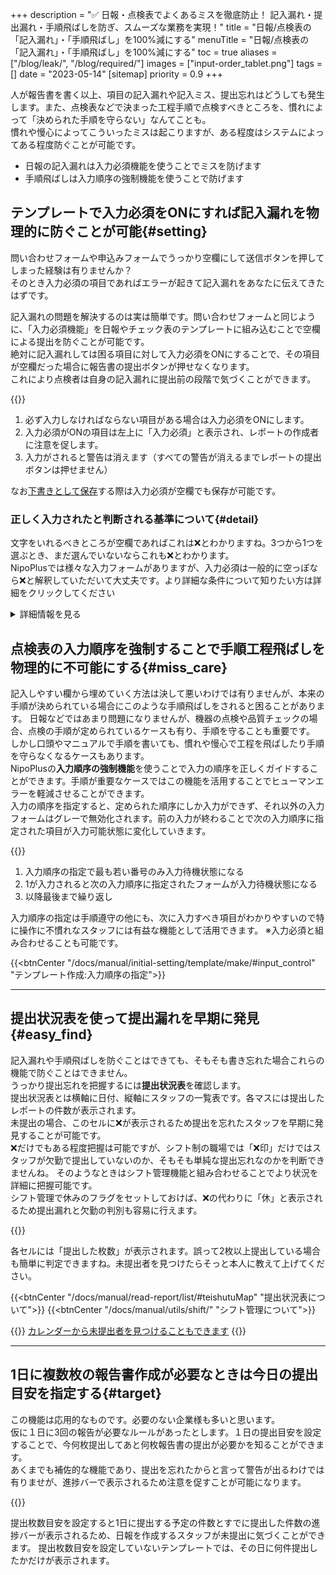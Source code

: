 +++
description = "✅ 日報・点検表でよくあるミスを徹底防止！ 記入漏れ・提出漏れ・手順飛ばしを防ぎ、スムーズな業務を実現！"
title = "日報/点検表の「記入漏れ」・「手順飛ばし」を100%減にする"
menuTitle = "日報/点検表の「記入漏れ」・「手順飛ばし」を100%減にする"
toc = true
aliases = ["/blog/leak/", "/blog/required/"]
images = ["input-order_tablet.png"]
tags = []
date = "2023-05-14"
[sitemap]
  priority = 0.9
+++



人が報告書を書く以上、項目の記入漏れや記入ミス、提出忘れはどうしても発生します。また、点検表などで決まった工程手順で点検すべきところを、慣れによって「決められた手順を守らない」なんてことも。  
慣れや慢心によってこういったミスは起こりますが、ある程度はシステムによってある程度防ぐことが可能です。  

- 日報の記入漏れは入力必須機能を使うことでミスを防げます
- 手順飛ばしは入力順序の強制機能を使うことで防げます



## テンプレートで入力必須をONにすれば記入漏れを物理的に防ぐことが可能{#setting}

問い合わせフォームや申込みフォームでうっかり空欄にして送信ボタンを押してしまった経験は有りませんか？  
そのとき入力必須の項目であればエラーが起きて記入漏れをあなたに伝えてきたはずです。  

記入漏れの問題を解決するのは実は簡単です。問い合わせフォームと同じように、「入力必須機能」を日報やチェック表のテンプレートに組み込むことで空欄による提出を防ぐことが可能です。  
絶対に記入漏れしては困る項目に対して入力必須をONにすることで、その項目が空欄だった場合に報告書の提出ボタンが押せなくなります。  
これにより点検者は自身の記入漏れに提出前の段階で気づくことができます。



{{<icatch filename="required" msg="警告があるため 提出ボタンを無効化" title="入力必須の指定がされた日報" fontsize="30px" alice="here">}}


1. 必ず入力しなければならない項目がある場合は入力必須をONにします。
1. 入力必須がONの項目は左上に「入力必須」と表示され、レポートの作成者に注意を促します。
1. 入力がされると警告は消えます（すべての警告が消えるまでレポートの提出ボタンは押せません）



なお[下書きとして保存](/docs/manual/write-report/draft/)する際は入力必須が空欄でも保存が可能です。

### 正しく入力されたと判断される基準について{#detail}

文字をいれるべきところが空欄であればこれは❌とわかりますね。3つから1つを選ぶとき、まだ選んでいないならこれも❌とわかります。  
NipoPlusでは様々な入力フォームがありますが、入力必須は一般的に空っぽなら❌と解釈していただいて大丈夫です。より詳細な条件について知りたい方は詳細をクリックしてください


<details>
  <summary>詳細情報を見る</summary>

<dl class="basic">
  <dt><a href="/docs/manual/initial-setting/template/text/">本文入力</a></dt>
  <dd>1文字以上文字を入力する</dd>
  <dt><a href="/docs/manual/initial-setting/template/select/">選択式入力</a></dt>
  <dd>選択肢から1つ選ぶ</dd>
  <dt><a href="/docs/manual/initial-setting/template/select2/">選択式入力（複）</a></dt>
  <dd>選択肢から少なくとも1つ選ぶ</dd>
  <dt><a href="/docs/manual/initial-setting/template/selectcalc/">選択式入力（2層）</a></dt>
  <dd>問2の選択肢から1つ選ぶ</dd>
  <dt><a href="/docs/manual/initial-setting/template/datetime/">日付・時刻入力</a></dt>
  <dd>日付または時刻を入力する</dd>
  <dt><a href="/docs/manual/initial-setting/template/datetimes/">期間入力</a></dt>
  <dd>期間（開始・終了両方とも）を入力する</dd>
  <dt><a href="/docs/manual/initial-setting/template/checkbox/">チェックボックス入力</a></dt>
  <dd>チェックボックスにチェックを入れる（同意や確認として利用を推奨します）</dd>
  <dt><a href="/docs/manual/initial-setting/template/range/">範囲入力</a></dt>
  <dd>この項目は入力必須の指定ができません</dd>
  <dt><a href="/docs/manual/initial-setting/template/sign/">署名入力</a></dt>
  <dd>イラスト・署名を書く（空白のイラストでも入力必須は解除されます）</dd>
  <dt><a href="/docs/manual/initial-setting/template/picture/">写真入力</a></dt>
  <dd>少なくとも1枚以上のJpeg・またはPngの画像を添付する</dd>
  <dt><a href="/docs/manual/initial-setting/template/file/">ファイル入力</a></dt>
  <dd>少なくとも1つ以上のファイルを添付する</dd>
  <dt><a href="/docs/manual/initial-setting/template/step/">スライダ入力</a></dt>
  <dd>スライダにつまみを置く</dd>
  <dt><a href="/docs/manual/initial-setting/template/rate/">レート入力</a></dt>
  <dd>星ゼロ(☆☆☆☆☆）以外の状態にする</dd>
  <dt><a href="/docs/manual/initial-setting/template/math/">数値入力</a></dt>
  <dd>数値を入力する</dd>
  <dt><a href="/docs/manual/initial-setting/template/calc/">算術</a></dt>
  <dd>この項目は入力必須の指定ができません</dd>
  <dt><a href="/docs/manual/initial-setting/template/array/">反復入力</a></dt>
  <dd>反復の中に配置した各種入力フォームに対してそれぞれ入力必須の指定が可能</dd>
</dl>
  
</details>



## 点検表の入力順序を強制することで手順工程飛ばしを物理的に不可能にする{#miss_care}


記入しやすい欄から埋めていく方法は決して悪いわけでは有りませんが、本来の手順が決められている場合にこのような手順飛ばしをされると困ることがあります。
日報などではあまり問題になりませんが、機器の点検や品質チェックの場合、点検の手順が定められているケースも有り、手順を守ることも重要です。  
しかし口頭やマニュアルで手順を書いても、慣れや慢心で工程を飛ばしたり手順を守らなくなるケースもあります。  
NipoPlusの**入力順序の強制機能**を使うことで入力の順序を正しくガイドすることができます。手順が重要なケースではこの機能を活用することでヒューマンエラーを軽減させることができます。  
入力の順序を指定すると、定められた順序にしか入力ができず、それ以外の入力フォームはグレーで無効化されます。前の入力が終わることで次の入力順序に指定された項目が入力可能状態に変化していきます。




{{<icatch filename="input-order" msg="入力順序の制御により 工程飛ばしをブロック" title="入力の必須が空欄の場合は日報が提出できません" fontsize="25px" alice="here">}}

1. 入力順序の指定で最も若い番号のみ入力待機状態になる
2. 1が入力されると次の入力順序に指定されたフォームが入力待機状態になる
3. 以降最後まで繰り返し

入力順序の指定は手順遵守の他にも、次に入力すべき項目がわかりやすいので特に操作に不慣れなスタッフには有益な機能として活用できます。
※入力必須と組み合わせることも可能です。

{{<btnCenter "/docs/manual/initial-setting/template/make/#input_control" "テンプレート作成:入力順序の指定">}}

---

## 提出状況表を使って提出漏れを早期に発見{#easy_find}

記入漏れや手順飛ばしを防ぐことはできても、そもそも書き忘れた場合これらの機能で防ぐことはできません。  
うっかり提出忘れを把握するには**提出状況表**を確認します。  
提出状況表とは横軸に日付、縦軸にスタッフの一覧表です。各マスには提出したレポートの件数が表示されます。  
未提出の場合、このセルに❌が表示されるため提出を忘れたスタッフを早期に発見することが可能です。  
❌だけでもある程度把握は可能ですが、シフト制の職場では「❌印」だけではスタッフが欠勤で提出していないのか、そもそも単純な提出忘れなのかを判断できませんね。
そのようなときはシフト管理機能と組み合わせることでより状況を詳細に把握可能です。  
シフト管理で休みのフラグをセットしておけば、❌の代わりに「休」と表示されるため提出漏れと欠勤の判別も容易に行えます。



{{<icatch filename="report-list" msg="提出状況を見れば 提出漏れも一目瞭然" title="提出状況を一覧で確認可能。欠勤か提出漏れかを判別するにはシフトを登録することで解決できます。" fontsize="30px" alice="here">}}



各セルには「提出した枚数」が表示されます。誤って2枚以上提出している場合も簡単に判定できますね。未提出者を見つけたらそっと本人に教えて上げてください。

{{<btnCenter "/docs/manual/read-report/list/#teishutuMap" "提出状況表について">}}
{{<btnCenter "/docs/manual/utils/shift/" "シフト管理について">}}

{{<info>}}
<a href="/docs/manual/calendar/_about/">カレンダーから未提出者を見つけることもできます</a>
{{</info>}}

---

## 1日に複数枚の報告書作成が必要なときは今日の提出目安を指定する{#target}

この機能は応用的なものです。必要のない企業様も多いと思います。  
仮に１日に3回の報告が必要なルールがあったとします。１日の提出目安を設定することで、今何枚提出してあと何枚報告書の提出が必要かを知ることができます。  
あくまでも補佐的な機能であり、提出を忘れたからと言って警告が出るわけでは有りませが、進捗バーで表示されるため注意を促すことが可能になります。


{{<icatch filename="goal-submission" msg="1日の提出ノルマを 設定することが可能" title="テンプレート選択画面から本日の提出予定枚数を確認可能です" fontsize="30px" alice="here">}}

提出枚数目安を設定すると1日に提出する予定の件数とすでに提出した件数の進捗バーが表示されるため、日報を作成するスタッフが未提出に気づくことができます。
提出枚数目安を設定していないテンプレートでは、その日に何件提出したかだけが表示されます。
